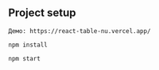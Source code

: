## Project setup
```
Демо: https://react-table-nu.vercel.app/
```
```
npm install
```
```
npm start
```
